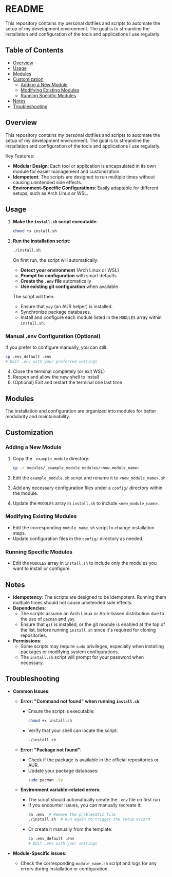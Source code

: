 # README

This repository contains my personal dotfiles and scripts to automate the setup of my development environment. The goal is to streamline the installation and configuration of the tools and applications I use regularly.

## Table of Contents

- [Overview](#overview)
- [Usage](#usage)
- [Modules](#modules)
- [Customization](#customization)
  - [Adding a New Module](#adding-a-new-module)
  - [Modifying Existing Modules](#modifying-existing-modules)
  - [Running Specific Modules](#running-specific-modules)
- [Notes](#notes)
- [Troubleshooting](#troubleshooting)

## Overview

This repository contains my personal dotfiles and scripts to automate the setup of my development environment. The goal is to streamline the installation and configuration of the tools and applications I use regularly.

Key Features:

- **Modular Design**: Each tool or application is encapsulated in its own module for easier management and customization.
- **Idempotent**: The scripts are designed to run multiple times without causing unintended side effects.
- **Environment-Specific Configurations**: Easily adaptable for different setups, such as Arch Linux or WSL.

## Usage

1. **Make the `install.sh` script executable**:

   ```bash
   chmod +x install.sh
   ```

2. **Run the installation script**:

   ```bash
   ./install.sh
   ```

   On first run, the script will automatically:
   - **Detect your environment** (Arch Linux or WSL)
   - **Prompt for configuration** with smart defaults
   - **Create the `.env` file** automatically
   - **Use existing git configuration** when available

   The script will then:
   - Ensure that `yay` (an AUR helper) is installed.
   - Synchronize package databases.
   - Install and configure each module listed in the `MODULES` array within `install.sh`.

### Manual .env Configuration (Optional)

If you prefer to configure manually, you can still:

```bash
cp .env_default .env
# Edit .env with your preferred settings
```

4. Close the terminal completely (or exit WSL)
5. Reopen and allow the new shell to install
6. (Optional) Exit and restart the terminal one last time

## Modules

The installation and configuration are organized into modules for better modularity and maintainability.

## Customization

### Adding a New Module

1. Copy the `_example_module` directory:

   ```bash
   cp -r modules/_example_module modules/<new_module_name>
   ```

2. Edit the `example_module.sh` script and rename it to `<new_module_name>.sh`.
3. Add any necessary configuration files under a `config/` directory within the module.
4. Update the `MODULES` array in `install.sh` to include `<new_module_name>`.

### Modifying Existing Modules

- Edit the corresponding `module_name.sh` script to change installation steps.
- Update configuration files in the `config/` directory as needed.

### Running Specific Modules

- Edit the `MODULES` array in `install.sh` to include only the modules you want to install or configure.

## Notes

- **Idempotency**: The scripts are designed to be idempotent. Running them multiple times should not cause unintended side effects.
- **Dependencies**:
  - The scripts assume an Arch Linux or Arch-based distribution due to the use of `pacman` and `yay`.
  - Ensure that `git` is installed, or the git module is enabled at the top of the list, before running `install.sh` since it's required for cloning repositories.
- **Permissions**:
  - Some scripts may require `sudo` privileges, especially when installing packages or modifying system configurations.
  - The `install.sh` script will prompt for your password when necessary.

## Troubleshooting

- **Common Issues**:

  - **Error: "Command not found" when running `install.sh`**:

    - Ensure the script is executable:
      ```bash
      chmod +x install.sh
      ```
    - Verify that your shell can locate the script:
      ```bash
      ./install.sh
      ```

  - **Error: "Package not found"**:

    - Check if the package is available in the official repositories or AUR.
    - Update your package databases:
      ```bash
      sudo pacman -Sy
      ```

  - **Environment variable-related errors**:
    - The script should automatically create the `.env` file on first run
    - If you encounter issues, you can manually recreate it:
      ```bash
      rm .env  # Remove the problematic file
      ./install.sh  # Run again to trigger the setup wizard
      ```
    - Or create it manually from the template:
      ```bash
      cp .env_default .env
      # Edit .env with your settings
      ```

- **Module-Specific Issues**:
  - Check the corresponding `module_name.sh` script and logs for any errors during installation or configuration.
